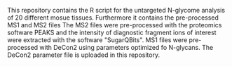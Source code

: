 This repository contains the R script for the untargeted N-glycome analysis of 20 different mosue tissues.
Furthermore it contains the pre-processed MS1 and MS2 files
The MS2 files were pre-processed with the proteomics software PEAKS and the intensity of diagnostic fragment ions of interest were extracted with the software "SugarQBits".
MS1 files were pre-processed with DeCon2 using parameters optimized fo N-glycans. The DeCon2 parameter file is uploaded in this repository.
